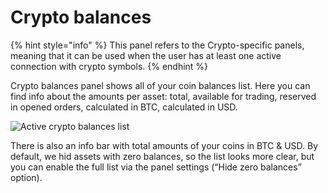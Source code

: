 # Crypto balances



{% hint style="info" %}
This panel refers to the Crypto-specific panels, meaning that it can be used when the user has at least one active connection with crypto symbols.
{% endhint %}

Crypto balances panel shows all of your coin balances list. Here you can find info about the amounts per asset: total, available for trading, reserved in opened orders, calculated in BTC, calculated in USD.

![Active crypto balances list](https://blobscdn.gitbook.com/v0/b/gitbook-28427.appspot.com/o/assets%2F-LD6FsRvQ3jgwJIg6O7r%2F-LHDnKkwZfF4mF-97OD0%2F-LHDnRXvSeGx1ZidvXO\_%2Fcryptobalances.png?alt=media\&token=f57bb49c-216e-4fa4-ae1e-45ecab9a2c93)

There is also an info bar with total amounts of your coins in BTC & USD. By default, we hid assets with zero balances, so the list looks more clear, but you can enable the full list via the panel settings (“Hide zero balances” option).
